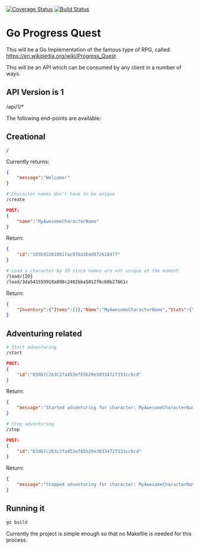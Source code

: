 [![Coverage Status](https://coveralls.io/repos/github/Skarlso/goprogressquest/badge.svg?branch=master&bust=1)](https://coveralls.io/github/Skarlso/goprogressquest?branch=master) [![Build Status](https://travis-ci.org/Skarlso/goprogressquest.svg?branch=master)](https://travis-ci.org/Skarlso/goprogressquest)

Go Progress Quest
=================

This will be a Go Implementation of the famous type of RPG, called:
https://en.wikipedia.org/wiki/Progress_Quest

This will be an API which can be consumed by any client in a number of ways.

API Version is 1
----------------

/api/1/*

The following end-points are available:

Creational
----------

```
/
```
Currently returns:
```json
{
    "message":"Welcome!"
}
```

```bash
# Character names don't have to be unique
/create
```
```json
POST:
{
    "name":"MyAwesomeCharacterName"
}
```
Return:
```json
{
    "id":"103b922810b1fac97da1bad872618477"
}
```

```bash
# Load a character by ID since names are not unique at the moment
/load/{ID}
/load/3da541559918a808c2402bba5012f6c60b27661c
```

Return:
```json
{
    "Inventory":{"Items":[]},"Name":"MyAwesomeCharacterName","Stats":{"Str":0,"Agi":0,"In":0,"Per":0,"Chr":0,"Lck":0},"ID":"3da541559918a808c2402bba5012f6c60b27661c","Gold":0
}
```

Adventuring related
-------------------

```bash
# Start adventuring
/start
```

```json
POST:
{
    "id":"03d67c263c27a453ef65b29e30334727333ccbcd"
}
```
Return:
```json
{
    "message":"Started adventuring for character: MyAwesomeCharacterName"
}
```

```bash
# Stop adventuring
/stop
```
```json
POST:
{
    "id":"03d67c263c27a453ef65b29e30334727333ccbcd"
}
```
Return:
```json
{
    "message":"Stopped adventuring for character: MyAwesomeCharacterName"
}
```

Running it
----------

```bash
go build
```

Currently the project is simple enough so that no Makefile is needed for this process.

